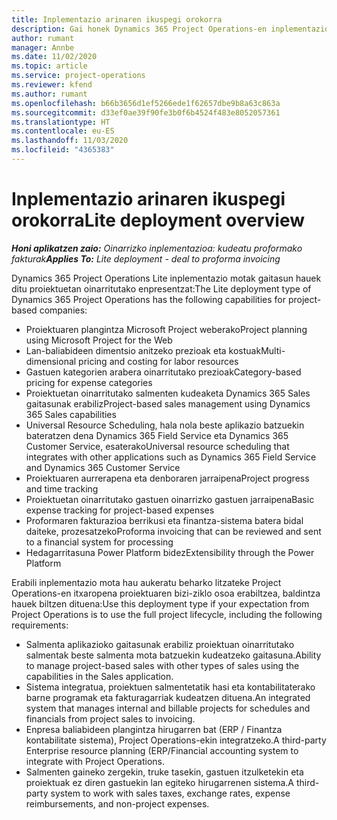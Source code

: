 ```yaml
---
title: Inplementazio arinaren ikuspegi orokorra
description: Gai honek Dynamics 365 Project Operations-en inplementazio arinari buruzko informazioa eskaintzen du.
author: rumant
manager: Annbe
ms.date: 11/02/2020
ms.topic: article
ms.service: project-operations
ms.reviewer: kfend
ms.author: rumant
ms.openlocfilehash: b66b3656d1ef5266ede1f62657dbe9b8a63c863a
ms.sourcegitcommit: d33ef0ae39f90fe3b0f6b4524f483e8052057361
ms.translationtype: HT
ms.contentlocale: eu-ES
ms.lasthandoff: 11/03/2020
ms.locfileid: "4365383"
---
```

# <a name="lite-deployment-overview"></a><span data-ttu-id="066da-103">Inplementazio arinaren ikuspegi orokorra</span><span class="sxs-lookup"><span data-stu-id="066da-103">Lite deployment overview</span></span>

<span data-ttu-id="066da-104">_**Honi aplikatzen zaio:** Oinarrizko inplementazioa: kudeatu proformako fakturak_</span><span class="sxs-lookup"><span data-stu-id="066da-104">_**Applies To:** Lite deployment - deal to proforma invoicing_</span></span>

<span data-ttu-id="066da-105">Dynamics 365 Project Operations Lite inplementazio motak gaitasun hauek ditu proiektuetan oinarritutako enpresentzat:</span><span class="sxs-lookup"><span data-stu-id="066da-105">The Lite deployment type of Dynamics 365 Project Operations has the following capabilities for project-based companies:</span></span>

- <span data-ttu-id="066da-106">Proiektuaren plangintza Microsoft Project weberako</span><span class="sxs-lookup"><span data-stu-id="066da-106">Project planning using Microsoft Project for the Web</span></span>
- <span data-ttu-id="066da-107">Lan-baliabideen dimentsio anitzeko prezioak eta kostuak</span><span class="sxs-lookup"><span data-stu-id="066da-107">Multi-dimensional pricing and costing for labor resources</span></span>
- <span data-ttu-id="066da-108">Gastuen kategorien arabera oinarritutako prezioak</span><span class="sxs-lookup"><span data-stu-id="066da-108">Category-based pricing for expense categories</span></span>
- <span data-ttu-id="066da-109">Proiektuetan oinarritutako salmenten kudeaketa Dynamics 365 Sales gaitasunak erabiliz</span><span class="sxs-lookup"><span data-stu-id="066da-109">Project-based sales management using Dynamics 365 Sales capabilities</span></span>
- <span data-ttu-id="066da-110">Universal Resource Scheduling, hala nola beste aplikazio batzuekin bateratzen dena Dynamics 365 Field Service eta Dynamics 365 Customer Service, esaterako</span><span class="sxs-lookup"><span data-stu-id="066da-110">Universal resource scheduling that integrates with other applications such as Dynamics 365 Field Service and Dynamics 365 Customer Service</span></span>
- <span data-ttu-id="066da-111">Proiektuaren aurrerapena eta denboraren jarraipena</span><span class="sxs-lookup"><span data-stu-id="066da-111">Project progress and time tracking</span></span>
- <span data-ttu-id="066da-112">Proiektuetan oinarritutako gastuen oinarrizko gastuen jarraipena</span><span class="sxs-lookup"><span data-stu-id="066da-112">Basic expense tracking for project-based expenses</span></span>
- <span data-ttu-id="066da-113">Proformaren fakturazioa berrikusi eta finantza-sistema batera bidal daiteke, prozesatzeko</span><span class="sxs-lookup"><span data-stu-id="066da-113">Proforma invoicing that can be reviewed and sent to a financial system for processing</span></span>
- <span data-ttu-id="066da-114">Hedagarritasuna Power Platform bidez</span><span class="sxs-lookup"><span data-stu-id="066da-114">Extensibility through the Power Platform</span></span>

<span data-ttu-id="066da-115">Erabili inplementazio mota hau aukeratu beharko litzateke Project Operations-en itxaropena proiektuaren bizi-ziklo osoa erabiltzea, baldintza hauek biltzen dituena:</span><span class="sxs-lookup"><span data-stu-id="066da-115">Use this deployment type if your expectation from Project Operations is to use the full project lifecycle, including the following requirements:</span></span>

- <span data-ttu-id="066da-116">Salmenta aplikazioko gaitasunak erabiliz proiektuan oinarritutako salmentak beste salmenta mota batzuekin kudeatzeko gaitasuna.</span><span class="sxs-lookup"><span data-stu-id="066da-116">Ability to manage project-based sales with other types of sales using the capabilities in the Sales application.</span></span>
- <span data-ttu-id="066da-117">Sistema integratua, proiektuen salmentetatik hasi eta kontabilitaterako barne programak eta fakturagarriak kudeatzen dituena.</span><span class="sxs-lookup"><span data-stu-id="066da-117">An integrated system that manages internal and billable projects for schedules and financials from project sales to invoicing.</span></span>
- <span data-ttu-id="066da-118">Enpresa baliabideen plangintza hirugarren bat (ERP / Finantza kontabilitate sistema), Project Operations-ekin integratzeko.</span><span class="sxs-lookup"><span data-stu-id="066da-118">A third-party Enterprise resource planning (ERP/Financial accounting system to integrate with Project Operations.</span></span>
- <span data-ttu-id="066da-119">Salmenten gaineko zergekin, truke tasekin, gastuen itzulketekin eta proiektuak ez diren gastuekin lan egiteko hirugarrenen sistema.</span><span class="sxs-lookup"><span data-stu-id="066da-119">A third-party system to work with sales taxes, exchange rates, expense reimbursements, and non-project expenses.</span></span>
